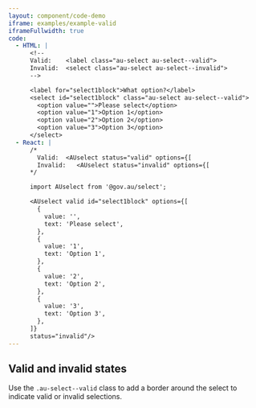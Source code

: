 ```yaml
---
layout: component/code-demo
iframe: examples/example-valid
iframeFullwidth: true
code:
  - HTML: |
      <!--
      Valid:    <label class="au-select au-select--valid">
      Invalid:  <select class="au-select au-select--invalid">
      -->

      <label for="select1block">What option?</label>
      <select id="select1block" class="au-select au-select--valid">
        <option value="">Please select</option>
        <option value="1">Option 1</option>
        <option value="2">Option 2</option>
        <option value="3">Option 3</option>
      </select>
  - React: |
      /*
        Valid:  <AUselect status="valid" options={[
        Invalid:   <AUselect status="invalid" options={[
      */

      import AUselect from '@gov.au/select';

      <AUselect valid id="select1block" options={[
        {
          value: '',
          text: 'Please select',
        },
        {
          value: '1',
          text: 'Option 1',
        },
        {
          value: '2',
          text: 'Option 2',
        },
        {
          value: '3',
          text: 'Option 3',
        },
      ]}
      status="invalid"/>
---
```

## Valid and invalid states

Use the `.au-select--valid` class to add a border around the select to indicate valid or invalid selections.
